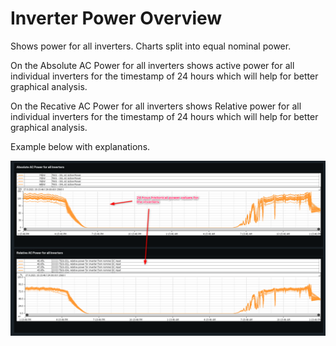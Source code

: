 # Inverter Power Overview

Shows power for all inverters. Charts split into equal nominal power.

On the Absolute AC Power for all inverters shows active power for all individual inverters for the timestamp of 24 hours which will help for better graphical analysis.

On the Recative AC Power for all inverters shows Relative power for all individual inverters for the timestamp of 24 hours which will help for better graphical analysis.

Example below with explanations.

![Inverter power overview](../Images/poweroverview.png)